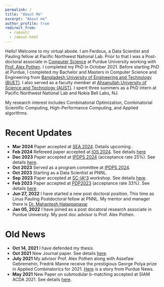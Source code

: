 ```yaml
---
permalink: /
title: "About Me"
excerpt: "About me"
author_profile: true
redirect_from: 
  - /about/
  - /about.html
---
```


Hello! Welcome to my virtual abode. I am Ferdous, a Data Scientist and Pauling fellow at Pacific Northwest National Lab. Prior to that I was a Post-doctoral  associate in [Computer Science](https://cs.purdue.edu) at Purdue University working with [Prof. Alex Pothen](https://www.cs.purdue.edu/homes/apothen/). I completed my PhD in October 2021.  Before starting PhD at Purdue, I completed my Bachelor and Masters in Computer Science and Engineering from [Bangladesh University of Engineering and Technology (BUET)](https://cse.buet.ac.bd/). I also served as a faculty member at [Ahsanullah University of Science and Technology (AUST)](https://www.aust.edu/cse). I spent three summers as a PhD intern at Pacific Northwest National Lab and Nokia Bell Labs, NJ.

My research interest includes Combinatorial Optimization, Combinatorial Scientific Computing, High-Performance Computing, and Applied algorithms.

Recent Updates
=====
* **Mar 2024** Paper accepted at [SEA 2024](https://sea2024.univie.ac.at/). Details upcoming..
* **Feb 2024** Refereed paper accepted at [IOS 2024](https://ios2024.rice.edu/refereed-papers/). See details [here](/publication/2024-Multiplicative-auction)
* **Dec 2023** Paper accepted at [IPDPS 2024](http://www.ipdps.org) (acceptance rate 25%). See details [here](/publication/2024-02-01-Picasso-Memory-Efficient-Graph-Coloring-Using-Palettes-With-Applications-in-Quantum-Computing).
* **Oct 2023** Served as a program committee at [IPDPS 2024](https://www.ipdps.org/ipdps2024/2024-program-committee.html).
* **Oct 2023** Starting as a Data Scientist at PNNL.
* **Sep 2023** Paper accepted at [SC-IA^3](https://hpc.pnl.gov/IA3/) workshop. See details [here](/publication/2023-11-01-cuAlign-Scalable-Network-Alignment-on-GPU-Accelerators). 
* **Feb 2023** Paper accepted at [PDP2023](https://www.pdp2023.org/) (acceptance rate 33%). See details [here](/publication/2023-03-01-AMG-Preconditioners-based-on-Parallel-Hybrid-Coarsening-and-Multi-objective-Graph-Matching).
* **Jun 27, 2022** I have started a new post doctoral position. This time as Linus Pauling Postdoctoral fellow at PNNL. My mentor and manager there is [Dr. Mahantesh Halappanavar](https://www.pnnl.gov/people/mahantesh-halappanavar)
* **Jan 05, 2022** I have joined as a post docatoral research associate in Purdue University. My post doc advisor is Prof. Alex Pothen.

Old News
=====
* **Oct 14, 2021** I have defended my thesis. 
* **Oct 2021** New Journal paper. See details [here](/publication/2021-09-30-Exagraph).
* **July 2021** My advisor Prof. Alex Pothen along with  Assefaw Gebremehin, Fredrik Manne receive the prestigious George Polya prize in Applied Combinatorics for 2021. [Here](https://www.cs.purdue.edu/news/articles/2021/pothen_p%C3%B3lya.html) is a story from Purdue News.
* **May 2021** New Paper on submodular b-matching accepted at SIAM ACDA 2021. See details [here](/publication/2021-01-01-A-Parallel-Approximation-Algorithm-for-Maximizing-Submodular-b-Matching).
